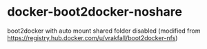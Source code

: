 # docker-boot2docker-noshare
boot2docker with auto mount shared folder disabled (modified from https://registry.hub.docker.com/u/vrakfall/boot2docker-nfs)
